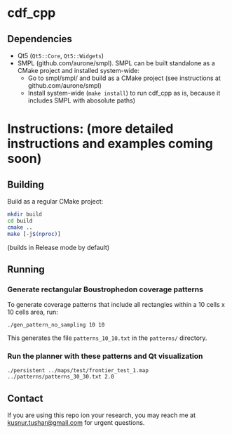 # cdf_cpp

## Dependencies

- Qt5 (`Qt5::Core`, `Qt5::Widgets`)
- SMPL (github.com/aurone/smpl). SMPL can be built standalone as a CMake project and installed system-wide:
	- Go to smpl/smpl/ and build as a CMake project (see instructions at github.com/aurone/smpl)
	- Install system-wide (`make install`) to run cdf_cpp as is, because it includes SMPL with abosolute paths)

# Instructions: (more detailed instructions and examples coming soon)

## Building

Build as a regular CMake project:

```bash
mkdir build
cd build
cmake ..
make [-j$(nproc)]
```
(builds in Release mode by default)

## Running

### Generate rectangular Boustrophedon coverage patterns

To generate coverage patterns that include all rectangles within a 10 cells x 10 cells area, run:

```
./gen_pattern_no_sampling 10 10
```

This generates the file `patterns_10_10.txt` in the `patterns/` directory.

### Run the planner with these patterns and Qt visualization

```
./persistent ../maps/test/frontier_test_1.map ../patterns/patterns_30_30.txt 2.0
```

## Contact
If you are using this repo ion your research, you may reach me at kusnur.tushar@gmail.com for urgent questions.
